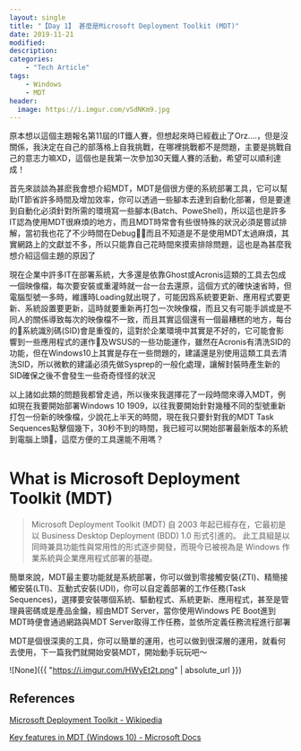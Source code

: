 ```yaml
---
layout: single
title: "【Day 1】 甚麼是Microsoft Deployment Toolkit (MDT)"
date: 2019-11-21
modified:
description:
categories:
    - "Tech Article"
tags:
    - Windows
    - MDT
header:
  image: https://i.imgur.com/vSdNKm9.jpg
---
```


原本想以這個主題報名第11屆的IT鐵人賽，但想起來時已經截止了Orz....，但是沒關係，我決定在自己的部落格上自我挑戰，在哪裡挑戰都不是問題，主要是挑戰自己的意志力嘛XD，這個也是我第一次參加30天鐵人賽的活動，希望可以順利達成！

首先來談談為甚麽我會想介紹MDT，MDT是個很方便的系統部署工具，它可以幫助IT節省許多時間及增加效率，你可以透過一些腳本去達到自動化部署，但是要達到自動化必須針對所需的環境寫一些腳本(Batch、PoweShell)，所以這也是許多IT認為使用MDT很麻煩的地方，而且MDT時常會有些很特殊的狀況必須是嘗試排解，當初我也花了不少時間在Debug，而且不知道是不是使用MDT太過麻煩，其實網路上的文獻並不多，所以只能靠自己花時間來摸索排除問題，這也是為甚麼我想介紹這個主題的原因了

現在企業中許多IT在部署系統，大多還是依靠Ghost或Acronis這類的工具去包成一個映像檔，每次要安裝或重灌時就一台一台去還原，這個方式的確快速省時，但電腦型號一多時，維護時Loading就出現了，可能因爲系統要更新、應用程式要更新、系統設置要更新，這時就要重新再打包一次映像檔，而且又有可能手誤或是不同人的關係導致每次的映像檔不一致，而且其實這個還有一個最糟糕的地方，每台的系統識別碼(SID)會是重復的，這對於企業環境中其實是不好的，它可能會影響到一些應用程式的運作及WSUS的一些功能運作，雖然在Acronis有清洗SID的功能，但在Windows10上其實是存在一些問題的，建議還是別使用這類工具去清洗SID，所以微軟的建議必須先做Sysprep的一般化處理，讓解封裝時產生新的SID確保之後不會發生一些奇奇怪怪的狀況

以上諸如此類的問題我都曾走過，所以後來我選擇花了一段時間來導入MDT，例如現在我要開始部署Windows 10 1909，以往我要開始針對幾種不同的型號重新打包一份新的映像檔，少說花上半天的時間，現在我只要針對我的MDT Task Sequences點擊個幾下，30秒不到的時間，我已經可以開始部署最新版本的系統到電腦上頭，這麼方便的工具還能不用嗎？

# Ｗhat is Microsoft Deployment Toolkit (MDT)
> Microsoft Deployment Toolkit (MDT) 自 2003 年起已經存在，它最初是以 Business Desktop Deployment (BDD) 1.0 形式引進的。 此工具組是以同時兼具功能性與常用性的形式逐步開發，而現今已被視為是 Windows 作業系統與企業應用程式部署的基礎。

簡單來說，MDT最主要功能就是系統部署，你可以做到零接觸安裝(ZTI)、精簡接觸安裝(LTI)、互動式安裝(UDI)，你可以自定義部署的工作任務(Task Sequences)，選擇要安裝哪個系統、驅動程式、系統更新、應用程式，甚至是管理員密碼或是產品金鑰，經由MDT Server，當你使用Windows PE Boot進到MDT時便會通過網路與MDT Server取得工作任務，並依所定義任務流程進行部署

MDT是個很深奧的工具，你可以簡單的運用，也可以做到很深層的運用，就看何去使用，下一篇我們就開始安裝MDT，開始動手玩玩吧～

![None]({{ "https://i.imgur.com/HWyEt2t.png" | absolute_url }})

## References
[Microsoft Deployment Toolkit - Wikipedia](https://en.wikipedia.org/wiki/Microsoft_Deployment_Toolkit)

[Key features in MDT (Windows 10) - Microsoft Docs](https://docs.microsoft.com/en-us/windows/deployment/deploy-windows-mdt/key-features-in-mdt)